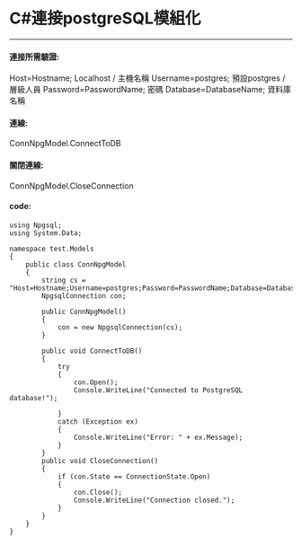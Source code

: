 # C#連接postgreSQL模組化

* * *
#### 連接所需驗證:
Host=Hostname;  Localhost / 主機名稱
Username=postgres;  預設postgres / 層級人員
Password=PasswordName;  密碼
Database=DatabaseName;  資料庫名稱

#### 連線:
ConnNpgModel.ConnectToDB

#### 關閉連線:
ConnNpgModel.CloseConnection

#### code:
```
﻿using Npgsql;
using System.Data;

namespace test.Models
{
    public class ConnNpgModel
    {
        string cs = "Host=Hostname;Username=postgres;Password=PasswordName;Database=DatabaseName";
        NpgsqlConnection con;

        public ConnNpgModel()
        {
            con = new NpgsqlConnection(cs);
        }

        public void ConnectToDB()
        {
            try
            {
                con.Open();
                Console.WriteLine("Connected to PostgreSQL database!");
                
            }
            catch (Exception ex)
            {
                Console.WriteLine("Error: " + ex.Message);
            }
        }
        public void CloseConnection()
        {
            if (con.State == ConnectionState.Open)
            {
                con.Close();
                Console.WriteLine("Connection closed.");
            }
        }
    }
}
```
